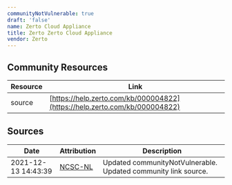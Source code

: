 ```yaml
---
communityNotVulnerable: true
draft: 'false'
name: Zerto Cloud Appliance
title: Zerto Zerto Cloud Appliance
vendor: Zerto
---
```



## Community Resources
| Resource | Link |
| --- | --- |
| source | [https://help.zerto.com/kb/000004822](https://help.zerto.com/kb/000004822) |


## Sources
| Date | Attribution | Description |
| --- | --- | --- |
| 2021-12-13 14:43:39 | [NCSC-NL](https://github.com/NCSC-NL/log4shell/blob/main/software/README.md) | Updated communityNotVulnerable. Updated community link source.  |
